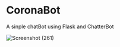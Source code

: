 # CoronaBot

A sinple chatBot using Flask and ChatterBot

![Screenshot (261)](https://user-images.githubusercontent.com/55016527/144570791-acfcd298-2b51-4468-bbec-46d2f24694f9.png)
